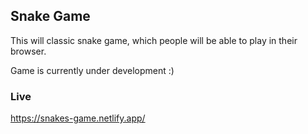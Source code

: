 ## Snake Game

This will classic snake game, which people will be able to play in their browser.

Game is currently under development :)

### Live 

https://snakes-game.netlify.app/
